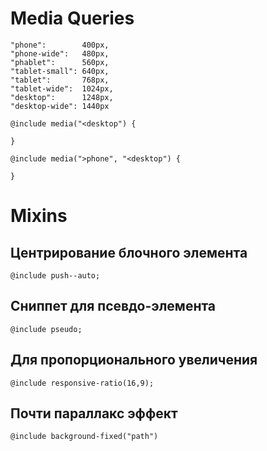 # Media Queries

	"phone":        400px,
	"phone-wide":   480px,
	"phablet":      560px,
	"tablet-small": 640px,
	"tablet":       768px,
	"tablet-wide":  1024px,
	"desktop":      1248px,
	"desktop-wide": 1440px

	@include media("<desktop") {
		
	}

	@include media(">phone", "<desktop") {
	
	}

# Mixins

## Центрирование блочного элемента
	@include push--auto; 
## Сниппет для псевдо-элемента
	@include pseudo;
## Для пропорционального увеличения
	@include responsive-ratio(16,9);
## Почти параллакс эффект
	@include background-fixed("path")

